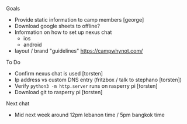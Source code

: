 Goals

- Provide static information to camp members [george]
- Download google sheets to offline?
- Information on how to set up nexus chat
  - ios
  - android
- layout / brand "guidelines" https://campwhynot.com/

To Do

- Confirm nexus chat is used [torsten]
- Ip address vs custom DNS entry (fritzbox / talk to stephano [torsten])
- Verify `python3 -m http.server` runs on rasperry pi [torsten]
- Download git to rasperry pi [torsten]

Next chat

- Mid next week around 12pm lebanon time / 5pm bangkok time
